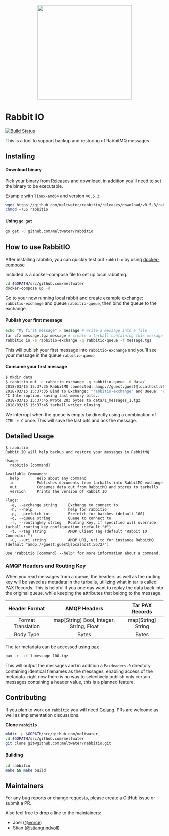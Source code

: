 <p align="center"><img src="https://user-images.githubusercontent.com/3073246/38677615-11f18176-3e5f-11e8-935f-b1b824e53e92.png" width="300"></p>

# Rabbit IO
[![Build Status](https://travis-ci.org/meltwater/rabbitio.svg?branch=master)](https://travis-ci.org/meltwater/rabbitio)

This is a tool to support backup and restoring of RabbitMQ messages

## Installing

#### Download binary
Pick your binary from [Releases](https://github.com/meltwater/rabbitio/releases) and download, in addition you'll need to set the binary to be executable.

Example with `linux-amd64` and version `v0.5.3`:

```bash
wget https://github.com/meltwater/rabbitio/releases/download/v0.5.3/rabbitio-v0.5.3-linux-amd64 -O rabbitio
chmod +755 rabbitio
```

#### Using `go get`

```bash
go get -u github.com/meltwater/rabbitio
```

## How to use RabbitIO

After installing rabbitio, you can quickly test out `rabbitio` by using [docker-compose](https://docs.docker.com/compose/install/)

Included is a docker-compose file to set up local rabbitmq.

```bash
cd $GOPATH/src/github.com/meltwater
docker-compose up -d
```

Go to your now running [local rabbit](http://localhost:15672) and create example exchange: `rabbitio-exchange` and queue `rabbitio-queue`,
then bind the queue to the exchange.

#### Publish your first message

```bash
echo "My first message" > message # write a message into a file
tar cfz message.tgz message # create a tarball containing this message
rabbitio in -e rabbitio-exchange -q rabbitio-queue -f message.tgz
```

This will publish your first message into `rabbitio-exchange` and you'll see your message in the queue `rabbitio-queue`

#### Consume your first message

```bash
$ mkdir data
$ rabbitio out -e rabbitio-exchange -q rabbitio-queue -d data/
2018/03/15 15:37:35 RabbitMQ connected: amqp://guest:guest@localhost:5672/
2018/03/15 15:37:35 Bind to Exchange: "rabbitio-exchange" and Queue: "rabbitio-queue", Messaging waiting: 1
^C Interruption, saving last memory bits..
2018/03/15 15:37:45 Wrote 203 bytes to data/1_messages_1.tgz
2018/03/15 15:37:45 tarball writer closing
```
We interrupt when the queue is empty by directly using a combination of `CTRL + C` once. This will save the last bits and ack the message.


## Detailed Usage
```
$ rabbitio
Rabbit IO will help backup and restore your messages in RabbitMQ

Usage:
  rabbitio [command]

Available Commands:
  help        Help about any command
  in          Publishes documents from tarballs into RabbitMQ exchange
  out         Consumes data out from RabbitMQ and stores to tarballs
  version     Prints the version of Rabbit IO

Flags:
  -e, --exchange string     Exchange to connect to
  -h, --help                help for rabbitio
  -p, --prefetch int        Prefetch for batches (default 100)
  -q, --queue string        Queue to connect to
  -r, --routingkey string   Routing Key, if specified will override tarball routing key configuration (default "#")
  -t, --tag string          AMQP Client Tag (default "Rabbit IO Connector ")
  -u, --uri string          AMQP URI, uri to for instance RabbitMQ (default "amqp://guest:guest@localhost:5672/")

Use "rabbitio [command] --help" for more information about a command.
```

### AMQP Headers and Routing Key

When you read messages from a queue, the headers as well as the routing key will be saved as metadata in the tarballs,
utilizing what in tar is called PAX Records. This is helpful if you one day want to replay the data back into the original queue, while keeping the attributes that belong to the message.


|    Header Format   |                AMQP Headers               |   Tar PAX Records  |
|:------------------:|:-----------------------------------------:|:------------------:|
| Format Translation | map[String] Bool, Integer, String, Float  | map[String] String |
| Body Type          | Bytes                                     | Bytes              |

The tar metadata can be accessed using [pax](https://linux.die.net/man/1/pax)
```bash
pax -r -zf 1_message_100.tgz
```

This will output the messages and in addition a `PaxHeaders.0` directory containing identical filenames as the messages, enabling access of the metadata.
right now there is no way to selectively publish only certain messages containing a header value, this is a planned feature.


## Contributing

If you plan to work on `rabbitio` you will need [Golang](https://golang.org/dl/). PRs are welcome as well as implementation discussions.

**Clone `rabbitio`**
```bash
mkdir -p $GOPATH/src/github.com/meltwater
cd $GOPATH/src/github.com/meltwater
git clone git@github.com:meltwater/rabbitio.git
```

#### Building

```bash
cd rabbitio
make && make build
```

## Maintainers

For any bug reports or change requests, please create a GitHub issue or submit a PR.

Also feel free to drop a line to the maintainers:

- Joel ([@vorce](https://github.com/vorce))
- Stian ([@stiangrindvoll](https://github.com/stiangrindvoll))
